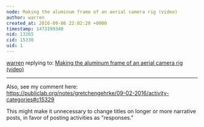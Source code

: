 ```yaml
---
node: Making the aluminum frame of an aerial camera rig (video)
author: warren
created_at: 2016-09-06 22:02:20 +0000
timestamp: 1473199340
nid: 13265
cid: 15330
uid: 1
---
```




[warren](../profile/warren) replying to: [Making the aluminum frame of an aerial camera rig (video)](../notes/cfastie/07-07-2016/making-aerobee)

----
Also, see my comment here: https://publiclab.org/notes/gretchengehrke/09-02-2016/activity-categories#c15329

This might make it unnecessary to change titles on longer or more narrative posts, in favor of posting activities as "responses."
